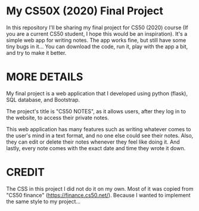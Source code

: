 # My CS50X (2020) Final Project
In this repository I'll be sharing my final project for CS50 (2020) course (If you are a current CS50 student, I hope this would be an inspiration). It's a simple web app for writing notes. The app works fine, but still have some tiny bugs in it... You can download the code, run it, play with the app a bit, and try to make it better.


# MORE DETAILS
My final project is a web application that I developed using python (flask), SQL database, and Bootstrap.

The project's title is "CS50 NOTES", as it allows users, after they log in to the website, to access their private notes.

This web application has many features such as writing whatever comes to the user's mind in a text format, and no one else could see their notes. Also, they can edit or delete their notes whenever they feel like doing it. And lastly, every note comes with the exact date and time they wrote it down.

# CREDIT
The CSS in this project I did not do it on my own. Most of it was copied from "CS50 finance" (https://finance.cs50.net/). Because I wanted to implement the same style to my project...
